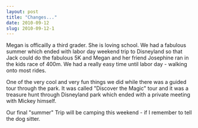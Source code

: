 ```yaml
---
layout: post
title: "Changes..."
date: 2010-09-12
slug: 2010-09-12-1
---
```


Megan is officailly a third grader.  She is loving school.  We had a fabulous summer which ended with labor day weekend  trip to Disneyland so that Jack could do the fabulous 5K and Megan and her friend Josephine ran in the kids race of 400m.  We had a really easy time until labor day - walking onto most rides.

One of the very cool and very fun things we did while there was a guided tour through the park.  It was called &quot;Discover the Magic&quot; tour and it was a treasure hunt through Disneyland park which ended with a private meeting with Mickey himself.  

Our final &quot;summer&quot; Trip will be camping this weekend - if I remember to tell the dog sitter.<br />
